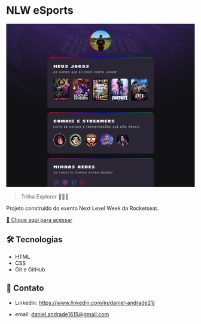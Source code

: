 # NLW eSports

![preview](./.github/preview.png)

> Trilha Explorer 👨🏽‍💻 

Projeto construído do evento Next Level Week da Rocketseat.

[🔗 Clique aqui para acessar](https://danartt.github.io/RocketSeat/)

## 🛠 Tecnologias

- HTML
- CSS
- Git e GitHub

## 📱 Contato

- Linkedin: https://www.linkedin.com/in/daniel-andrade21/

- email: daniel.andrade1615@gmail.com


